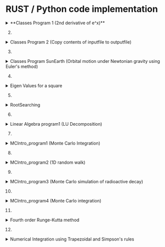# RUST / Python code implementation


<details>
<summary>**Classes Program 1 (2nd derivative of e^x)**</summary>


1. Input parameters : h(initial step size), x(point of eval), n (number of steps, halves of h)
2. 2 lists created : for step sizes and for corresponding values of second derivatives
3. For n iterations:
    - Compute derivative by cntral difference formula
    - Append  h and approximation to the corresponding lists
    - Half h for next iteration
4. Calculate error by computing true value and for each approximation compute relative error
5. Write step size and relative error to file

-   <details>
    <summary>RUST implementation</summary>
    <pre><code class="language-rust">
    use std::fs::File;
    use std::io::{self, Write, BufRead};
    use std::f64::consts::E;

    use std::f64;

    fn main() {
        let stdin = io::stdin();

        println!("Initial stepsize:");
        let initial_step = read_input(&stdin).trim().parse::<f64>().unwrap();

        println!("Evaluate at point x:");
        let x = read_input(&stdin).trim().parse::<f64>().unwrap();

        println!("Number of steps (stepsize will be halved each iteration):");
        let number_of_steps = read_input(&stdin).trim().parse::<usize>().unwrap();

        let (h_steps, computed_derivatives) = compute_second_derivative(number_of_steps, x, initial_step);

        write_output(&h_steps, &computed_derivatives, x).expect("Failed to write to file");
    }

    fn read_input(stdin: &io::Stdin) -> String {
        let mut line = String::new();
        stdin.lock().read_line(&mut line).unwrap();
        line
    }

    fn compute_second_derivative(n: usize, x: f64, mut h: f64) -> (Vec<f64>, Vec<f64>) {
        let mut h_steps = Vec::with_capacity(n);
        let mut computed = Vec::with_capacity(n);
        for _ in 0..n {
            h_steps.push(h);
            let deriv = (f64::exp(x + h) - 2.0 * f64::exp(x) + f64::exp(x - h)) / (h * h);
            computed.push(deriv);
            h /= 2.0;
        }
        (h_steps, computed)
    }

    fn write_output(h_steps: &Vec<f64>, computed: &Vec<f64>, x: f64) -> io::Result<()> {
        let mut file = File::create("out.dat")?;
        for (h, approx) in h_steps.iter().zip(computed.iter()) {
            let rel_error = (approx - f64::exp(x)).abs() / f64::exp(x);
            writeln!(file, "{:.6} {:12.5e}", h.log10(), rel_error.log10())?;
        }
        Ok(())
    }
    </code></pre>

    ### Output

    ![Code run](outputs/rust/classes_program1_1.png)
    ![Output file](outputs/rust/classes_program1_2.png)

    </details>

-   <details>
    <summary>Python implementation</summary>
    <pre><code class="language-python">
    def factorial(n):
        result = 1
        for i in range(2, n + 1):
            result *= i
        return result

    def exp_approx(x, terms=20):
        total = 0.0
        for k in range(terms):
            total += (x ** k) / factorial(k)
        return total

    def compute_second_derivative(n, x, h):
        h_steps = []
        computed = []
        for _ in range(n):
            h_steps.append(h)
            approx = (exp_approx(x + h) - 2 * exp_approx(x) + exp_approx(x - h)) / (h * h)
            computed.append(approx)
            h /= 2
        return h_steps, computed

    def write_output(h_steps, computed, x):
        with open("out.dat", "w") as f:
            true_val = exp_approx(x)
            for h, approx in zip(h_steps, computed):
                rel_error = abs(approx - true_val) / true_val
                f.write(f"{h:.6e} {rel_error:.5e}\n")

    initial_step = float(input("Initial stepsize: "))
    x = float(input("Evaluate at point x: "))
    number_of_steps = int(input("Number of steps: "))

    h_steps, computed = compute_second_derivative(number_of_steps, x, initial_step)
    write_output(h_steps, computed, x)
    print("Results written to out.dat")
    </code></pre>

    ### Output

    ![Code run](outputs/python/classes_program1_1.png)
    ![Output file](outputs/python/classes_program1_2.png)
    
    </details>


</details>


2. 
<details>
<summary>Classes Program 2 (Copy contents of inputfile to outputfile)</summary>


1. Take in arguments from command line : input file and output file.
2. Attempt to open the input file for reading and exit if it fails
3. Create or open the output file for writing
4. Read the input file line-by-line and write each line to the output file

-   <details>
    <summary>RUST implementation</summary>
    <pre><code class="language-rust">
    use std::env;
    use std::fs::File;
    use std::io::{self, BufRead, BufReader, Write};

    fn main() {
        let args: Vec<String> = env::args().collect();
        if args.len() != 3 {
            eprintln!("Usage: {} <infile> <outfile>", args[0]);
            std::process::exit(1);
        }
        let infile_name = &args[1];
        let outfile_name = &args[2];
        let infile = File::open(infile_name).unwrap_or_else(|_| {
            eprintln!("Oops! Could not read {}", infile_name);
            std::process::exit(1);
        });
        let reader = BufReader::new(infile);
        let mut outfile = File::create(outfile_name).unwrap_or_else(|_| {
            eprintln!("Oops! Could not open {} for writing", outfile_name);
            std::process::exit(1);
        });
        for line in reader.lines() {
            match line {
                Ok(content) => {
                    writeln!(outfile, "{}", content).unwrap();
                }
                Err(e) => {
                    eprintln!("Error reading line: {}", e);
                }
            }
        }
        println!("Copied contents from {} to {}", infile_name, outfile_name);
    }
    </code></pre>

    ### Output

    ![Code run](outputs/rust/classes_program2_1.png)
    ![Output file](outputs/rust/classes_program2_2.png)

    </details>

-   <details>
    <summary>Python implementation</summary>
    <pre><code class="language-python">
    import sys

    if len(sys.argv) != 3:
        print(f"Usage: {sys.argv[0]} <infile> <outfile>")
        sys.exit(1)

    infile_name = sys.argv[1]
    outfile_name = sys.argv[2]

    try:
        with open(infile_name, 'r') as infile:
            try:
                with open(outfile_name, 'w') as outfile:
                    for line in infile:
                        outfile.write(line)
            except IOError:
                print(f"Oops! Could not open {outfile_name} for writing")
                sys.exit(1)
    except IOError:
        print(f"Oops! Could not read {infile_name}")
        sys.exit(1)

    print(f"Copied contents from {infile_name} to {outfile_name}")
    </code></pre>

    ### Output

    ![Code run](outputs/python/classes_program2_1.png)
    ![Output file](outputs/python/classes_program2_2.png)
    
    </details>


</details>


3. 
<details>
<summary>Classes Program SunEarth (Orbital motion under Newtonian gravity using Euler's method)</summary>


1. Initialize the parameters
    - m: total simulation time
    - dt: time step
    - t0: initial tile
    - (x,y): (1.0,0.0)
    - velocity (vx, vy): (2*pi , 0)
2. Iterate over time
    - For each time step, compute new position based on current velocity
    - Update the velocity based on gravitational accelaration
3. Calculate derived values i.e. radius and speed
4. Store values at each time step: t, r, v and write them in a file

-   <details>
    <summary>RUST implementation</summary>
    <pre><code class="language-rust">
    use std::fs::File;
    use std::io::{self, Write};
    use std::f64::consts::PI;

    fn solver(m: f64, dt: f64, t0: f64) -> (Vec<f64>, Vec<f64>, Vec<f64>) {
        let num_intervals = (m / dt).round() as usize;
        println!("Time steps: {}", num_intervals);

        let mut t: Vec<f64> = Vec::with_capacity(num_intervals + 1);
        let mut x: Vec<f64> = Vec::with_capacity(num_intervals + 1);
        let mut y: Vec<f64> = Vec::with_capacity(num_intervals + 1);
        let mut vx: Vec<f64> = Vec::with_capacity(num_intervals + 1);
        let mut vy: Vec<f64> = Vec::with_capacity(num_intervals + 1);
        let mut r: Vec<f64> = Vec::with_capacity(num_intervals + 1);
        let mut v: Vec<f64> = Vec::with_capacity(num_intervals + 1);

        let pi4 = 4.0 * PI * PI;

        t.push(t0);
        x.push(1.0);
        y.push(0.0);
        vx.push(2.0 * PI);
        vy.push(0.0);
        r.push((x[0] * x[0] + y[0] * y[0]).sqrt());
        v.push((vx[0] * vx[0] + vy[0] * vy[0]).sqrt());

        for n in 0..num_intervals {
            let tn = t0 + (n as f64 + 1.0) * dt;
            t.push(tn);

            let xn = x[n] + dt * vx[n];
            let yn = y[n] + dt * vy[n];
            x.push(xn);
            y.push(yn);

            let r3 = (xn * xn + yn * yn).powf(1.5);
            let vxn = vx[n] - dt * pi4 * xn / r3;
            let vyn = vy[n] - dt * pi4 * yn / r3;
            vx.push(vxn);
            vy.push(vyn);

            v.push((vxn * vxn + vyn * vyn).sqrt());
            r.push((xn * xn + yn * yn).sqrt());
        }

        (r, v, t)
    }

    fn save_to_csv(filename: &str, t: &[f64], r: &[f64], v: &[f64]) -> io::Result<()> {
        let mut file = File::create(filename)?;
        writeln!(file, "time,radius,speed")?;
        for i in 0..t.len() {
            writeln!(file, "{:.5},{:.5},{:.5}", t[i], r[i], v[i])?;
        }
        Ok(())
    }

    fn main() {
        let m = 20.0;
        let dt = 0.01;
        let t0 = 0.0;

        let (r, v, t) = solver(m, dt, t0);

        if let Err(e) = save_to_csv("orbit.csv", &t, &r, &v) {
            eprintln!("Failed to save data: {}", e);
        } else {
            println!("Simulation complete. Output written to orbit.csv");
        }
    }
    </code></pre>

    ### Output

    ![Code run](outputs/rust/classes_sunearth_1.png)
    ![Output file](outputs/rust/classes_sunearth_2.png)

    </details>

-   <details>
    <summary>Python implementation</summary>
    <pre><code class="language-python">
    import csv

    PI = 3.141592653589793
    PI4 = 4 * PI * PI

    def solver(m, dt, t0):
        num_intervals = round(m / dt)
        print(f"Time steps: {num_intervals}")

        t = [t0]
        x = [1.0]
        y = [0.0]
        vx = [2.0 * PI]
        vy = [0.0]
        r = [(x[0]**2 + y[0]**2)**0.5]
        v = [(vx[0]**2 + vy[0]**2)**0.5]

        for n in range(num_intervals):
            tn = t0 + (n + 1) * dt
            t.append(tn)

            xn = x[n] + dt * vx[n]
            yn = y[n] + dt * vy[n]
            x.append(xn)
            y.append(yn)

            r3 = (xn**2 + yn**2)**1.5
            vxn = vx[n] - dt * PI4 * xn / r3
            vyn = vy[n] - dt * PI4 * yn / r3
            vx.append(vxn)
            vy.append(vyn)

            v.append((vxn**2 + vyn**2)**0.5)
            r.append((xn**2 + yn**2)**0.5)

        return r, v, t

    def save_to_csv(filename, t, r, v):
        with open(filename, 'w', newline='') as file:
            writer = csv.writer(file)
            writer.writerow(['time', 'radius', 'speed'])
            for i in range(len(t)):
                writer.writerow([f"{t[i]:.5f}", f"{r[i]:.5f}", f"{v[i]:.5f}"])

    m = 20.0
    dt = 0.01
    t0 = 0.0

    r, v, t = solver(m, dt, t0)

    try:
        save_to_csv("orbit.csv", t, r, v)
        print("Simulation complete. Output written to orbit.csv")
    except IOError as e:
        print(f"Failed to save data: {e}")
    </code></pre>

    ### Output

    ![Code run](outputs/python/classes_sunearth_1.png)
    ![Output file](outputs/python/classessunearth_2.png)
    
    </details>


</details>


4. 
<details>
<summary>Eigen Values for a square</summary>


1. Read input matrix of size n from user ( A matrix )
2. Decompose A matrix into an orthogonal matrix Q and upper triangular matrix R.
3. Set A  = R x Q
4. Repeat the steps 2 and 3 for a set number of times
5. Diagonal elements of A represent approximate eigenvalues

-   <details>
    <summary>RUST implementation</summary>
    <pre><code class="language-rust">
    use std::io;

    fn main() {
        println!("Enter matrix size n:");

        let mut input = String::new();
        io::stdin().read_line(&mut input).unwrap();
        let n: usize = input.trim().parse().unwrap();

        let mut matrix = vec![vec![0.0; n]; n];
        println!("Enter the matrix elements row by row:");

        for i in 0..n {
            input.clear();
            println!("Row {}:", i + 1);
            io::stdin().read_line(&mut input).unwrap();
            let row: Vec<f64> = input
                .trim()
                .split_whitespace()
                .map(|x| x.parse().unwrap())
                .collect();
            matrix[i] = row;
        }

        println!("\nMatrix:");
        for row in &matrix {
            println!("{:?}", row);
        }

        let eigenvalues = qr_algorithm(matrix, 100);
        println!("\nApproximated Eigenvalues:");
        for (i, lambda) in eigenvalues.iter().enumerate() {
            println!("lambda{} ≈ {:.6}", i + 1, lambda);
        }
    }

    fn transpose(a: &Vec<Vec<f64>>) -> Vec<Vec<f64>> {
        let n = a.len();
        let mut result = vec![vec![0.0; n]; n];
        for i in 0..n {
            for j in 0..n {
                result[j][i] = a[i][j];
            }
        }
        result
    }

    fn mat_mul(a: &Vec<Vec<f64>>, b: &Vec<Vec<f64>>) -> Vec<Vec<f64>> {
        let n = a.len();
        let mut result = vec![vec![0.0; n]; n];
        for i in 0..n {
            for j in 0..n {
                for k in 0..n {
                    result[i][j] += a[i][k] * b[k][j];
                }
            }
        }
        result
    }

    fn qr_decomposition(a: Vec<Vec<f64>>) -> (Vec<Vec<f64>>, Vec<Vec<f64>>) {
        let n = a.len();
        let mut q = vec![vec![0.0; n]; n];
        let mut r = vec![vec![0.0; n]; n];
        let mut a_t = transpose(&a);

        for i in 0..n {
            let mut v = a_t[i].clone();

            for j in 0..i {
                let dot = dot_product(&a_t[i], &q[j]);
                r[j][i] = dot;
                for k in 0..n {
                    v[k] -= dot * q[j][k];
                }
            }

            let norm = (v.iter().map(|x| x * x).sum::<f64>()).sqrt();
            for k in 0..n {
                q[i][k] = v[k] / norm;
            }
            r[i][i] = norm;
        }

        (transpose(&q), r)
    }

    fn dot_product(a: &Vec<f64>, b: &Vec<f64>) -> f64 {
        a.iter().zip(b).map(|(x, y)| x * y).sum()
    }

    fn qr_algorithm(mut a: Vec<Vec<f64>>, iterations: usize) -> Vec<f64> {
        for _ in 0..iterations {
            let (q, r) = qr_decomposition(a.clone());
            a = mat_mul(&r, &q);
        }
        (0..a.len()).map(|i| a[i][i]).collect()
    }
    </code></pre>

    ### Output

    ![Code run](outputs/rust/eigenvalues.png)

    </details>

-   <details>
    <summary>Python implementation</summary>
    <pre><code class="language-python">
    def transpose(matrix):
        return [list(row) for row in zip(*matrix)]

    def dot_product(a, b):
        return sum(x * y for x, y in zip(a, b))

    def mat_mul(a, b):
        n = len(a)
        result = [[0.0] * n for _ in range(n)]
        for i in range(n):
            for j in range(n):
                for k in range(n):
                    result[i][j] += a[i][k] * b[k][j]
        return result

    def qr_decomposition(a):
        n = len(a)
        q = [[0.0] * n for _ in range(n)]
        r = [[0.0] * n for _ in range(n)]
        a_t = transpose(a)

        for i in range(n):
            v = a_t[i][:]
            for j in range(i):
                dot = dot_product(a_t[i], q[j])
                r[j][i] = dot
                for k in range(n):
                    v[k] -= dot * q[j][k]
            norm = sum(x**2 for x in v)**0.5
            for k in range(n):
                q[i][k] = v[k] / norm
            r[i][i] = norm

        return transpose(q), r

    def qr_algorithm(a, iterations):
        for _ in range(iterations):
            q, r = qr_decomposition(a)
            a = mat_mul(r, q)
        return [a[i][i] for i in range(len(a))]

    n = int(input("Enter matrix size n: "))
    matrix = []
    print("Enter the matrix elements row by row:")
    for i in range(n):
        row = list(map(float, input(f"Row {i+1}: ").strip().split()))
        matrix.append(row)

    print("\nMatrix:")
    for row in matrix:
        print(row)

    eigenvalues = qr_algorithm(matrix, 100)

    print("\nApproximated Eigenvalues:")
    for i, lam in enumerate(eigenvalues):
        print(f"lambda{i+1} ≈ {lam:.6f}")
    </code></pre>

    ### Output

    ![Code run](outputs/python/eigenvalues.png)
    
    </details>


</details>


5. 
<details>
<summary>RootSearching</summary>

Methods:
    - Bisection Method
        1. Choose interval [a,b] such as f(a) . f(b) < 0
        2. Compute the middle point c = (a+b)/2
        3. If f(c) is close enough to 0, return c
        4. Replace either a or b dpending on sign if f(c)
        5. Repeat until tolerance or max iterations reached
    
    - Secant Method
        1. Start with 2 initial guesses x0 and x1
        2. Compute next point x2
        3. If |x2 - x1| < tolerence, return x2
        4. Set x0 = x1 and x1 = x2
        5. Repeact until convergence
    
    - Newton-Raphson Method
        1. Start with initial guess x0
        2. Compute x1
        3. If |x1 - x0| < tolerence, return x1
        4. Set x0 = x1
        5. Repeat until convergence or derivative too small

-   <details>
    <summary>RUST implementation</summary>
    <pre><code class="language-rust">
    fn func(x: f64) -> f64 {
        x.powi(3) - x - 2.0
    }

    fn func_derivative(x: f64) -> f64 {
        3.0 * x.powi(2) - 1.0
    }

    fn bisection(f: fn(f64) -> f64, mut a: f64, mut b: f64, tol: f64, nmax: usize) -> Option<f64> {
        for n in 1..=nmax {
            let c = (a + b) / 2.0;
            println!("n={}\ta={:.6}\tb={:.6}\tc={:.6}\tf(c)={:.6}", n, a, b, c, f(c));
            if f(c).abs() < tol || (b - a).abs() / 2.0 < tol {
                return Some(c);
            }

            if f(c) * f(a) > 0.0 {
                a = c;
            } else {
                b = c;
            }
        }
        None
    }

    fn secant(f: fn(f64) -> f64, mut x0: f64, mut x1: f64, tol: f64, nmax: usize) -> Option<f64> {
        for n in 1..=nmax {
            let f_x0 = f(x0);
            let f_x1 = f(x1);
            if (f_x1 - f_x0).abs() < tol {
                return None;
            }

            let x2 = x1 - f_x1 * (x1 - x0) / (f_x1 - f_x0);
            println!("n={}\tx0={:.6}\tx1={:.6}\tx2={:.6}\tf(x2)={:.6}", n, x0, x1, x2, f(x2));

            if (x2 - x1).abs() < tol {
                return Some(x2);
            }

            x0 = x1;
            x1 = x2;
        }
        None
    }

    fn newton_raphson(f: fn(f64) -> f64, f_prime: fn(f64) -> f64, mut x0: f64, tol: f64, nmax: usize) -> Option<f64> {
        for n in 1..=nmax {
            let fx = f(x0);
            let fpx = f_prime(x0);

            if fpx.abs() < tol {
                return None;
            }

            let x1 = x0 - fx / fpx;
            println!("n={}\tx0={:.6}\tx1={:.6}\tf(x1)={:.6}", n, x0, x1, f(x1));

            if (x1 - x0).abs() < tol {
                return Some(x1);
            }

            x0 = x1;
        }
        None
    }

    fn main() {
        let tol = 0.001;
        let nmax = 100;

        println!("Bisection Method");
        if let Some(root) = bisection(func, 1.0, 2.0, tol, nmax) {
            println!("Root found by Bisection: {:.6}", root);
        } else {
            println!("Bisection failed to converge");
        }

        println!("Secant Method");
        if let Some(root) = secant(func, 1.0, 2.0, tol, nmax) {
            println!("Root found by Secant: {:.6}", root);
        } else {
            println!("Secant failed to converge");
        }

        println!("Newton-Raphson Method");
        if let Some(root) = newton_raphson(func, func_derivative, 1.0, tol, nmax) {
            println!("Root found by Newton-Raphson: {:.6}", root);
        } else {
            println!("Newton-Raphson failed to converge");
        }
    }
    </code></pre>

    ### Output

    ![Code run](outputs/rust/introprogramming_RootSearching.png)

    </details>

-   <details>
    <summary>Python implementation</summary>
    <pre><code class="language-python">
    def func(x):
        return x**3 - x - 2

    def func_derivative(x):
        return 3 * x**2 - 1

    def bisection(f, a, b, tol, nmax):
        for n in range(1, nmax + 1):
            c = (a + b) / 2.0
            print(f"n={n}\ta={a:.6f}\tb={b:.6f}\tc={c:.6f}\tf(c)={f(c):.6f}")
            if abs(f(c)) < tol or abs(b - a) / 2.0 < tol:
                return c
            if f(c) * f(a) > 0:
                a = c
            else:
                b = c
        return None

    def secant(f, x0, x1, tol, nmax):
        for n in range(1, nmax + 1):
            f_x0 = f(x0)
            f_x1 = f(x1)
            if abs(f_x1 - f_x0) < tol:
                return None
            x2 = x1 - f_x1 * (x1 - x0) / (f_x1 - f_x0)
            print(f"n={n}\tx0={x0:.6f}\tx1={x1:.6f}\tx2={x2:.6f}\tf(x2)={f(x2):.6f}")
            if abs(x2 - x1) < tol:
                return x2
            x0 = x1
            x1 = x2
        return None

    def newton_raphson(f, f_prime, x0, tol, nmax):
        for n in range(1, nmax + 1):
            fx = f(x0)
            fpx = f_prime(x0)
            if abs(fpx) < tol:
                return None
            x1 = x0 - fx / fpx
            print(f"n={n}\tx0={x0:.6f}\tx1={x1:.6f}\tf(x1)={f(x1):.6f}")
            if abs(x1 - x0) < tol:
                return x1
            x0 = x1
        return None

    tol = 0.001
    nmax = 100

    print("Bisection Method")
    root_bis = bisection(func, 1.0, 2.0, tol, nmax)
    if root_bis is not None:
        print(f"Root found by Bisection: {root_bis:.6f}")
    else:
        print("Bisection failed to converge")

    print("\nSecant Method")
    root_sec = secant(func, 1.0, 2.0, tol, nmax)
    if root_sec is not None:
        print(f"Root found by Secant: {root_sec:.6f}")
    else:
        print("Secant failed to converge")

    print("\nNewton-Raphson Method")
    root_newton = newton_raphson(func, func_derivative, 1.0, tol, nmax)
    if root_newton is not None:
        print(f"Root found by Newton-Raphson: {root_newton:.6f}")
    else:
        print("Newton-Raphson failed to converge")
    </code></pre>

    ### Output

    ![Code run](outputs/python/introprogramming_RootSearching.png)
    
    </details>


</details>


6. 
<details>
<summary>Linear Algebra program1 (LU Decomposition)</summary>


1. Decompose matrix A into lower triangular matrix L and Upper triangular matrix U using Doolittle's Method (A = L.U)
2. For each column of Identity matrix I, solve L.y = b
3. Solbve U.x = y
4. Do this for all columns of I and get A^ -1
5. Multiply A and A ^ -1 to verify if you get an identity matrix

-   <details>
    <summary>RUST implementation</summary>
    <pre><code class="language-rust">
    use std::io;

    fn lu_decompose(a: &mut Vec<Vec<f64>>) -> (Vec<Vec<f64>>, Vec<Vec<f64>>) {
        let n = a.len();
        let mut l = vec![vec![0.0; n]; n];
        let mut u = a.clone();

        for i in 0..n {
            l[i][i] = 1.0;
        }

        for i in 0..n {
            for j in i..n {
                let mut sum = 0.0;
                for k in 0..i {
                    sum += l[i][k] * u[k][j];
                }
                u[i][j] -= sum;
            }

            for j in i + 1..n {
                let mut sum = 0.0;
                for k in 0..i {
                    sum += l[j][k] * u[k][i];
                }
                l[j][i] = (u[j][i] - sum) / u[i][i];
            }
        }
        (l, u)
    }

    fn lu_back_substitution(l: &Vec<Vec<f64>>, u: &Vec<Vec<f64>>, b: &Vec<f64>) -> Vec<f64> {
        let n = b.len();
        let mut y = vec![0.0; n];
        let mut x = vec![0.0; n];
        for i in 0..n {
            y[i] = b[i];
            for j in 0..i {
                y[i] -= l[i][j] * y[j];
            }
        }

        for i in (0..n).rev() {
            x[i] = y[i];
            for j in i + 1..n {
                x[i] -= u[i][j] * x[j];
            }
            x[i] /= u[i][i];
        }

        x
    }

    fn round_small_values(matrix: &mut Vec<Vec<f64>>, tolerance: f64) {
        for row in matrix.iter_mut() {
            for value in row.iter_mut() {
                if value.abs() < tolerance {
                    *value = 0.0;
                }
            }
        }
    }

    fn main() {
        let mut input = String::new();
        println!("Enter the size of the matrix (n x n):");
        io::stdin().read_line(&mut input).unwrap();
        let size: usize = input.trim().parse().unwrap();

        let mut matrix: Vec<Vec<f64>> = Vec::new();
        println!("Enter the elements of the matrix (row by row):");

        for _ in 0..size {
            input.clear();
            io::stdin().read_line(&mut input).unwrap();
            let row: Vec<f64> = input
                .trim()
                .split_whitespace()
                .map(|s| s.parse().unwrap())
                .collect();
            matrix.push(row);
        }

        let mut matrix_copy = matrix.clone();

        let (l, u) = lu_decompose(&mut matrix_copy);

        println!("LU Decomposed Matrix:");
        println!("L: {:?}", l);
        println!("U: {:?}", u);

        let mut inverse = vec![vec![0.0; size]; size];
        for i in 0..size {
            let mut b = vec![0.0; size];
            b[i] = 1.0;
            let column = lu_back_substitution(&l, &u, &b);
            for j in 0..size {
                inverse[j][i] = column[j];
            }
        }

        round_small_values(&mut inverse, 1e-6);

        println!("Inverse Matrix:");
        for row in &inverse {
            println!("{:?}", row);
        }

        let mut result = vec![vec![0.0; size]; size];
        for i in 0..size {
            for j in 0..size {
                for k in 0..size {
                    result[i][j] += matrix[i][k] * inverse[k][j];
                }
            }
        }

        round_small_values(&mut result, 1e-6);

        println!("Matrix * Inverse = Identity Matrix:");
        for row in &result {
            println!("{:?}", row);
        }
    }
    </code></pre>

    ### Output

    ![Code run](outputs/rust/linalgebra_program1.png)

    </details>

-   <details>
    <summary>Python implementation</summary>
    <pre><code class="language-python">
    def lu_decompose(a):
        n = len(a)
        l = [[0.0] * n for _ in range(n)]
        u = [row[:] for row in a]

        for i in range(n):
            l[i][i] = 1.0

        for i in range(n):
            for j in range(i, n):
                sum_ = sum(l[i][k] * u[k][j] for k in range(i))
                u[i][j] -= sum_

            for j in range(i + 1, n):
                sum_ = sum(l[j][k] * u[k][i] for k in range(i))
                l[j][i] = (u[j][i] - sum_) / u[i][i]
        
        return l, u

    def lu_back_substitution(l, u, b):
        n = len(b)
        y = [0.0] * n
        x = [0.0] * n

        for i in range(n):
            y[i] = b[i] - sum(l[i][j] * y[j] for j in range(i))

        for i in range(n - 1, -1, -1):
            x[i] = (y[i] - sum(u[i][j] * x[j] for j in range(i + 1, n))) / u[i][i]

        return x

    def round_small_values(matrix, tolerance=1e-6):
        for i in range(len(matrix)):
            for j in range(len(matrix[0])):
                if abs(matrix[i][j]) < tolerance:
                    matrix[i][j] = 0.0

    def matrix_multiply(a, b):
        n = len(a)
        result = [[0.0 for _ in range(n)] for _ in range(n)]
        for i in range(n):
            for j in range(n):
                for k in range(n):
                    result[i][j] += a[i][k] * b[k][j]
        return result

    def print_matrix(label, matrix):
        print(label)
        for row in matrix:
            print(['{:.6f}'.format(x) for x in row])
        print()

    size = int(input("Enter the size of the matrix (n x n): "))
    print("Enter the elements of the matrix row by row (space-separated):")
    matrix = []
    for _ in range(size):
        row = list(map(float, input().strip().split()))
        matrix.append(row)

    l, u = lu_decompose(matrix)
    print_matrix("L matrix:", l)
    print_matrix("U matrix:", u)

    inverse = [[0.0 for _ in range(size)] for _ in range(size)]
    for i in range(size):
        b = [0.0 for _ in range(size)]
        b[i] = 1.0
        col = lu_back_substitution(l, u, b)
        for j in range(size):
            inverse[j][i] = col[j]

    round_small_values(inverse)
    print_matrix("Inverse matrix:", inverse)

    identity = matrix_multiply(matrix, inverse)
    round_small_values(identity)
    print_matrix("Matrix * Inverse ≈ Identity:", identity)
    </code></pre>

    ### Output

    ![Code run](outputs/python/linalgebra_program1.png)
    
    </details>


</details>


7. 
<details>
<summary>MCIntro_program1 (Monte Carlo Integration)</summary>


1. Initialize a seed with current timestamp
2. Generate N random numbers in range [0,1] using Linear Congruential Generator
3. Evaluate f(x) at each random x
4. Compute the mean and variance of all function values
5. Output the estimaed integral and its vairance

-   <details>
    <summary>RUST implementation</summary>
    <pre><code class="language-rust">
    use std::env;
    use std::process;
    use std::time::{SystemTime, UNIX_EPOCH};

    fn simple_rand(seed: &mut u64) -> f64 {
        *seed = seed.wrapping_mul(1664525).wrapping_add(1013904223);
        ((*seed >> 16) & 0x7FFF) as f64 / 32768.0
    }

    fn func(x: f64) -> f64 {
        4.0 / (1.0 + x * x)
    }

    fn main() {
        let args: Vec<String> = env::args().collect();
        if args.len() != 2 {
            eprintln!("Usage: {} N", args[0]);
            process::exit(1);
        }
        let n: u64 = args[1].parse().expect("Invalid number");
        let mut sum = 0.0;
        let mut sum2 = 0.0;
        let start = SystemTime::now();
        let mut seed = start.duration_since(UNIX_EPOCH).unwrap().as_secs();
        for _ in 0..n {
            let x = simple_rand(&mut seed);
            let fx = func(x);
            sum += fx;
            sum2 += fx * fx;
        }
        let mean = sum / n as f64;
        let mean2 = sum2 / n as f64;
        let variance = mean2 - mean * mean;
        println!("Integral = {}, variance = {}", mean, variance);
    }
    </code></pre>

    ### Output

    ![Code run](outputs/rust/MCIntro_program1.png)

    </details>

-   <details>
    <summary>Python implementation</summary>
    <pre><code class="language-python">
    import sys
    import time

    def simple_rand(seed):
        seed = (seed * 1664525 + 1013904223) & 0xFFFFFFFFFFFFFFFF
        rand_val = ((seed >> 16) & 0x7FFF) / 32768.0
        return rand_val, seed

    def func(x):
        return 4.0 / (1.0 + x * x)

    if len(sys.argv) != 2:
        print(f"Usage: {sys.argv[0]} N")
        sys.exit(1)

    try:
        n = int(sys.argv[1])
    except ValueError:
        print("Invalid number")
        sys.exit(1)

    seed = int(time.time())
    sum_fx = 0.0
    sum_fx2 = 0.0

    for _ in range(n):
        x, seed = simple_rand(seed)
        fx = func(x)
        sum_fx += fx
        sum_fx2 += fx * fx

    mean = sum_fx / n
    mean2 = sum_fx2 / n
    variance = mean2 - mean * mean

    print(f"Integral = {mean}, variance = {variance}")
    </code></pre>

    ### Output

    ![Code run](outputs/python/MCIntro_program1.png)
    
    </details>


</details>


8. 
<details>
<summary>MCIntro_program2 (1D random walk)</summary>


1. Read arguments from command line for filename and nl = n(starting level)
2. Use the current time as the seed for pseudo-random generatio
3. Loop for 10 * n steps
    - Generate a random number r in range [0,n)
    - if r < nl, decrement nl, else incement nl
4. At each step t, write t, nl in the file

-   <details>
    <summary>RUST implementation</summary>
    <pre><code class="language-rust">
    use std::env;
    use std::fs::File;
    use std::io::{BufWriter, Write};
    use std::process;
    use std::time::{SystemTime, UNIX_EPOCH};

    fn simple_rand(seed: &mut u64) -> f64 {
        *seed = seed.wrapping_mul(1664525).wrapping_add(1013904223);
        ((*seed >> 16) & 0x7FFF) as f64 / 32768.0
    }

    fn main() {
        let args: Vec<String> = env::args().collect();
        if args.len() != 3 {
            eprintln!("Usage: {} filename N", args[0]);
            process::exit(1);
        }
        let filename = &args[1];
        let n: u64 = args[2].parse().expect("Invalid number");
        let file = File::create(filename).expect("Could not create file");
        let mut writer = BufWriter::new(file);
        let mut seed = SystemTime::now().duration_since(UNIX_EPOCH).unwrap().as_secs();
        let mut nl = n;
        for t in 0..10 * n {
            let r = (simple_rand(&mut seed) * n as f64).floor() as u64;
            if r < nl {
                nl -= 1;
            } else {
                nl += 1;
            }
            writeln!(writer, "{} {}", t, nl).expect("Write failed");
        }
        println!("Simulation complete. Data written to {}", filename);
    }
    </code></pre>

    ### Output

    ![Code run](outputs/rust/MCIntro_program2_1.png)
    ![Output file](outputs/rust/MCIntro_program2_2.png)

    </details>

-   <details>
    <summary>Python implementation</summary>
    <pre><code class="language-python">
    import sys
    import time

    def simple_rand(seed):
        seed = (seed * 1664525 + 1013904223) & 0xFFFFFFFFFFFFFFFF
        rand_val = ((seed >> 16) & 0x7FFF) / 32768.0
        return rand_val, seed

    def func(x):
        return 4.0 / (1.0 + x * x)

    if len(sys.argv) != 2:
        print(f"Usage: {sys.argv[0]} N")
        sys.exit(1)

    try:
        n = int(sys.argv[1])
    except ValueError:
        print("Invalid number")
        sys.exit(1)

    seed = int(time.time())
    sum_fx = 0.0
    sum_fx2 = 0.0

    for _ in range(n):
        x, seed = simple_rand(seed)
        fx = func(x)
        sum_fx += fx
        sum_fx2 += fx * fx

    mean = sum_fx / n
    mean2 = sum_fx2 / n
    variance = mean2 - mean * mean

    print(f"Integral = {mean}, variance = {variance}")
    </code></pre>

    ### Output

    ![Code run](outputs/python/MCIntro_program2_1.png)
    ![Output file](outputs/python/MCIntro_program2_2.png)
    
    
    </details>


</details>


9. 
<details>
<summary>MCIntro_program3 (Monte Carlo simulation of radioactive decay)</summary>


1. Initialize simulation parameters
    - num_particles: Total number o particles 
    - max_time: Time duration to simulate
    - num_cycles: Number of simulation runs
    - decay_prob: Probability of decay per time step
2. Run simulation of num_cycles
    - Use different seed per cycle
    - Track how many particles remain at each time step
3. In each simulation:
    - Start with num_particles
    - At each time step:
        - For each remaining particle, generate a random number
        - If it is less than or equal to decay_prob, consider it decayed
        - Update the count of remaining particles
4. Accumulate the remaining particles at each time step across all cycles
5. Average the results across cycles and write the average number of remaining particles at each time step to a file

-   <details>
    <summary>RUST implementation</summary>
    <pre><code class="language-rust">
    use std::env;
    use std::fs::File;
    use std::io::{BufWriter, Write};
    use std::process;
    use std::time::{SystemTime, UNIX_EPOCH};

    fn simple_rand(seed: &mut u64) -> f64 {
        *seed = seed.wrapping_mul(1664525).wrapping_add(1013904223);
        ((*seed >> 16) & 0x7FFF) as f64 / 32768.0
    }

    fn montecarlo(num_particles: usize, max_time: usize, decay_prob: f64, seed: &mut u64) -> Vec<usize> {
        let mut result = vec![0; max_time + 1];
        let mut remaining = num_particles;
        result[0] = remaining;
        for t in 1..max_time {
            let mut decayed = 0;
            for _ in 0..remaining {
                if simple_rand(seed) <= decay_prob {
                    decayed += 1;
                }
            }
            remaining = remaining.saturating_sub(decayed);
            result[t] = remaining;
            if remaining == 0 {
                break;
            }
        }
        result
    }

    fn main() {
        let args: Vec<String> = env::args().collect();
        if args.len() != 6 {
            eprintln!(
                "Usage: {} outfilename num_particles_init max_time num_cycles decay_prob",
                args[0]
            );
            process::exit(1);
        }
        let filename = &args[1];
        let num_particles: usize = args[2].parse().expect("Invalid num_particles");
        let max_time: usize = args[3].parse().expect("Invalid max_time");
        let num_cycles: usize = args[4].parse().expect("Invalid num_cycles");
        let decay_prob: f64 = args[5].parse().expect("Invalid decay_prob");
        let file = File::create(filename).expect("Could not create file");
        let mut writer = BufWriter::new(file);
        let mut total = vec![0usize; max_time + 1];
        let base_seed = SystemTime::now().duration_since(UNIX_EPOCH).unwrap().as_secs();
        for cycle in 0..num_cycles {
            let mut seed = base_seed + cycle as u64;
            let result = montecarlo(num_particles, max_time, decay_prob, &mut seed);
            for (i, val) in result.iter().enumerate() {
                total[i] += val;
            }
        }
        for val in total {
            writeln!(writer, "{:E}", val as f64 / num_cycles as f64).unwrap();
        }
        println!("Simulation complete. Results written to {}", filename);
    }
    </code></pre>

    ### Output

    ![Code run](outputs/rust/MCIntro_program3_1.png)
    ![Output file](outputs/rust/MCIntro_program3_2.png)

    </details>

-   <details>
    <summary>Python implementation</summary>
    <pre><code class="language-python">
    import sys
    import time

    def simple_rand(seed):
        seed[0] = (seed[0] * 1664525 + 1013904223) & 0xFFFFFFFFFFFFFFFF
        return ((seed[0] >> 16) & 0x7FFF) / 32768.0

    def montecarlo(num_particles, max_time, decay_prob, seed):
        result = [0] * (max_time + 1)
        remaining = num_particles
        result[0] = remaining
        for t in range(1, max_time):
            decayed = 0
            for _ in range(remaining):
                if simple_rand(seed) <= decay_prob:
                    decayed += 1
            remaining = max(remaining - decayed, 0)
            result[t] = remaining
            if remaining == 0:
                break
        return result

    if len(sys.argv) != 6:
        print(f"Usage: {sys.argv[0]} outfilename num_particles_init max_time num_cycles decay_prob")
        sys.exit(1)

    filename = sys.argv[1]
    num_particles = int(sys.argv[2])
    max_time = int(sys.argv[3])
    num_cycles = int(sys.argv[4])
    decay_prob = float(sys.argv[5])

    total = [0] * (max_time + 1)
    base_seed = int(time.time())

    for cycle in range(num_cycles):
        seed = [base_seed + cycle]
        result = montecarlo(num_particles, max_time, decay_prob, seed)
        for i, val in enumerate(result):
            total[i] += val

    with open(filename, "w") as f:
        for val in total:
            avg = val / num_cycles
            f.write(f"{avg:.6e}\n")

    print(f"Simulation complete. Results written to {filename}")
    </code></pre>

    ### Output

    ![Code run](outputs/python/MCIntro_program3_1.png)
    ![Output file](outputs/python/MCIntro_program3_2.png)
    
    
    </details>


</details>


10. 
<details>
<summary>MCIntro_program4 (Monte Carlo integration)</summary>

-   <details>
    <summary>RUST implementation</summary>
    <pre><code class="language-rust">
    use std::env;

    fn integrand(x: &[f64; 6]) -> f64 {
        let a = 1.0;
        let b = 0.5;
        let x2 = x.iter().map(|&xi| xi * xi).sum::<f64>();
        let xy = (x[0] - x[3]).powi(2) + (x[1] - x[4]).powi(2) + (x[2] - x[5]).powi(2);
        (-a * x2 - b * xy).exp()
    }

    fn simple_rand(seed: &mut u64) -> f64 {
        *seed = seed.wrapping_mul(1664525).wrapping_add(1013904223);
        ((*seed >> 16) & 0x7FFF) as f64 / 32768.0
    }

    fn montecarlo_integration(samples: u64, l: f64, jacobi: f64) -> (f64, f64) {
        let mut sum = 0.0;
        let mut sum2 = 0.0;
        let mut seed = 12345;
        for _ in 0..samples {
            let x: [f64; 6] = [
                -l + 2.0 * l * simple_rand(&mut seed),
                -l + 2.0 * l * simple_rand(&mut seed),
                -l + 2.0 * l * simple_rand(&mut seed),
                -l + 2.0 * l * simple_rand(&mut seed),
                -l + 2.0 * l * simple_rand(&mut seed),
                -l + 2.0 * l * simple_rand(&mut seed),
            ];
            let fx = integrand(&x);
            sum += fx;
            sum2 += fx * fx;
        }
        sum /= samples as f64;
        sum2 /= samples as f64;
        let integral = jacobi * sum;
        let sigma = jacobi * ((sum2 - sum * sum) / samples as f64).sqrt();
        (integral, sigma)
    }

    fn main() -> std::io::Result<()> {
        let args: Vec<String> = env::args().collect();
        if args.len() != 2 {
            eprintln!("Usage: {} number_of_samples", args[0]);
            std::process::exit(1);
        }
        let n: u64 = args[1].parse().expect("Invalid number of samples");
        let l = 5.0;
        let jacobi = (2.0 * l as f64).powi(6);
        println!("Running with N = {}...", n);
        let (integral, sigma) = montecarlo_integration(n, l, jacobi);
        println!("Monte Carlo result = {:10.8E}", integral);
        println!("Sigma             = {:10.8E}", sigma);
        Ok(())
    }
    </code></pre>

    ### Output

    ![Code run](outputs/rust/MCIntro_program4.png)

    </details>

-   <details>
    <summary>Python implementation</summary>
    <pre><code class="language-python">
    import sys
    import math

    def simple_rand(seed):
        seed[0] = (seed[0] * 1664525 + 1013904223) & 0xFFFFFFFFFFFFFFFF
        return ((seed[0] >> 16) & 0x7FFF) / 32768.0

    def integrand(x):
        a = 1.0
        b = 0.5
        x2 = sum(xi * xi for xi in x)
        xy = (x[0] - x[3])**2 + (x[1] - x[4])**2 + (x[2] - x[5])**2
        return math.exp(-a * x2 - b * xy)

    def montecarlo_integration(samples, l, jacobi):
        sum_fx = 0.0
        sum_fx2 = 0.0
        seed = [12345]
        for _ in range(samples):
            x = [ -l + 2 * l * simple_rand(seed) for _ in range(6) ]
            fx = integrand(x)
            sum_fx += fx
            sum_fx2 += fx * fx
        mean = sum_fx / samples
        mean2 = sum_fx2 / samples
        integral = jacobi * mean
        sigma = jacobi * math.sqrt((mean2 - mean * mean) / samples)
        return integral, sigma

    if len(sys.argv) != 2:
        print(f"Usage: {sys.argv[0]} number_of_samples")
        sys.exit(1)
    n = int(sys.argv[1])
    l = 5.0
    jacobi = (2.0 * l)**6
    integral, sigma = montecarlo_integration(n, l, jacobi)
    print(f"Monte Carlo result = {integral:10.8E}")
    print(f"Sigma             = {sigma:10.8E}")
    </code></pre>

    ### Output

    ![Code run](outputs/python/MCIntro_program4.png)
    
    
    </details>


</details>


11. 
<details>
<summary>Fourth order Runge-Kutta method</summary>


1. Take user input for f(x,y), x0, y0, h
2. Compute intermediate slopes k1, k2, k3, k4
3. Combine the slopes to compute y1 (estimates ofr y0 + h)
4. Output the result

-   <details>
    <summary>RUST implementation</summary>
    <pre><code class="language-rust">
    use std::io;
    use meval::{Expr, Context};

    fn main() {
        println!("Enter the differential equation f(x, y):");
        let mut func_str = String::new();
        io::stdin().read_line(&mut func_str).unwrap();
        let func_str = func_str.trim();

        let expr: Expr = match func_str.parse() {
            Ok(e) => e,
            Err(_) => {
                println!("Invalid expression.");
                return;
            }
        };

        let f = |x: f64, y: f64| -> f64 {
            let mut ctx = Context::new();
            ctx.var("x", x);
            ctx.var("y", y);
            expr.eval_with_context(ctx).unwrap()
        };

        let x0 = read_f64("Enter initial x (x0): ");
        let y0 = read_f64("Enter initial y (y0): ");
        let h = read_f64("Enter step size (h): ");

        let y1 = rk4(f, x0, y0, h);
        
        println!("Estimated y1 = {}", y1);
    }

    fn rk4<F>(f: F, x0: f64, y0: f64, h: f64) -> f64
    where
        F: Fn(f64, f64) -> f64,
    {
        let k1 = h * f(x0, y0);
        let k2 = h * f(x0 + h / 2.0, y0 + k1 / 2.0);
        let k3 = h * f(x0 + h / 2.0, y0 + k2 / 2.0);
        let k4 = h * f(x0 + h, y0 + k3);

        println!("k1 = {}", k1);
        println!("k2 = {}", k2);
        println!("k3 = {}", k3);
        println!("k4 = {}", k4);

        y0 + (k1 + 2.0 * k2 + 2.0 * k3 + k4) / 6.0
    }

    fn read_f64(prompt: &str) -> f64 {
        println!("{}", prompt);
        let mut input = String::new();
        io::stdin().read_line(&mut input).unwrap();
        input.trim().parse().expect("Invalid float input")
    }
    </code></pre>

    ### Output

    ![Code run](outputs/rust/rk4.png)

    </details>

-   <details>
    <summary>Python implementation</summary>
    <pre><code class="language-python">
    def rk4(f, x0, y0, h):
        k1 = h * f(x0, y0)
        k2 = h * f(x0 + h / 2, y0 + k1 / 2)
        k3 = h * f(x0 + h / 2, y0 + k2 / 2)
        k4 = h * f(x0 + h, y0 + k3)

        print(f"k1 = {k1}")
        print(f"k2 = {k2}")
        print(f"k3 = {k3}")
        print(f"k4 = {k4}")

        return y0 + (k1 + 2*k2 + 2*k3 + k4) / 6

    func_str = input("Enter the differential equation f(x, y): ").strip()

    allowed_names = {
        "x": 0,
        "y": 0,
        "sin": __import__("math").sin,
        "cos": __import__("math").cos,
        "exp": __import__("math").exp,
        "log": __import__("math").log,
        "sqrt": __import__("math").sqrt,
        "pow": pow,
    }

    def f(x, y):
        local_dict = {"x": x, "y": y}
        return eval(func_str, {"__builtins__": None}, {**allowed_names, **local_dict})

    x0 = float(input("Enter initial x (x0): "))
    y0 = float(input("Enter initial y (y0): "))
    h = float(input("Enter step size (h): "))

    y1 = rk4(f, x0, y0, h)
    print(f"Estimated y1 = {y1}")
    </code></pre>

    ### Output

    ![Code run](outputs/python/rk4.png)
    
    
    </details>


</details>


12. 
<details>
<summary>Numerical Integration using Trapezoidal and Simpson's rules</summary>


-   <details>
    <summary>RUST implementation</summary>
    <pre><code class="language-rust">
    use std::io;
    use meval::{Expr, Context};

    type Function = Box<dyn Fn(f64) -> f64>;

    struct Integrator {
        a: f64,
        b: f64,
        n: usize,
        f: Function,
    }

    impl Integrator {
        fn trapezoidal(&self) -> f64 {
            let h = (self.b - self.a) / self.n as f64;
            let mut sum = (self.f)(self.a) + (self.f)(self.b);

            for i in 1..self.n {
                let x = self.a + i as f64 * h;
                sum += 2.0 * (self.f)(x);
            }

            (h / 2.0) * sum
        }
        fn simpson(&self) -> Option<f64> {
            if self.n % 2 != 0 {
                return None;
            }

            let h = (self.b - self.a) / self.n as f64;
            let mut sum = (self.f)(self.a) + (self.f)(self.b);

            for i in 1..self.n {
                let x = self.a + i as f64 * h;
                sum += if i % 2 == 0 {
                    2.0 * (self.f)(x)
                } else {
                    4.0 * (self.f)(x)
                };
            }

            Some((h / 3.0) * sum)
        }
    }

    fn main() {
        println!("Enter the function f(x): ");
        let mut func_str = String::new();
        io::stdin().read_line(&mut func_str).unwrap();
        let func_str = func_str.trim();=

        let expr: Expr = match func_str.parse() {
            Ok(e) => e,
            Err(_) => {
                println!("Invalid expression.");
                return;
            }
        };

        let f: Function = Box::new(move |x: f64| {
            let mut ctx = Context::new();
            ctx.var("x", x);
            expr.eval_with_context(ctx.clone()).unwrap()
        });

        let a = read_f64("Enter lower limit a:");
        let b = read_f64("Enter upper limit b:");
        let n = read_usize("Enter number of intervals n:");

        let integrator = Integrator { a, b, n, f };

        println!("\nResult using Trapezoidal Rule: {}", integrator.trapezoidal());

        match integrator.simpson() {
            Some(simpson_result) => {
                println!("Result using Simpson's Rule: {}", simpson_result);
            }
            None => {
                println!("Simpson's Rule requires even n. Skipping Simpson’s Rule.");
            }
        }
    }


    fn read_f64(prompt: &str) -> f64 {
        println!("{}", prompt);
        let mut input = String::new();
        io::stdin().read_line(&mut input).unwrap();
        input.trim().parse().expect("Invalid number")
    }

    fn read_usize(prompt: &str) -> usize {
        println!("{}", prompt);
        let mut input = String::new();
        io::stdin().read_line(&mut input).unwrap();
        input.trim().parse().expect("Invalid number")
    }
    </code></pre>

    ### Output

    ![Code run](outputs/rust/trapezoidal_simpson.png)

    </details>

-   <details>
    <summary>Python implementation</summary>
    <pre><code class="language-python">
    def evaluate_function(expr, x):
        allowed_names = {'x': x, '__builtins__': None}
        return eval(expr, {"__builtins__": None}, allowed_names)

    def trapezoidal_rule(expr, a, b, n):
        h = (b - a) / n
        total = 0.5 * (evaluate_function(expr, a) + evaluate_function(expr, b))
        for i in range(1, n):
            x = a + i * h
            total += evaluate_function(expr, x)
        return total * h

    def simpson_rule(expr, a, b, n):
        if n % 2 != 0:
            raise ValueError("Simpson's rule requires an even number of intervals.")
        h = (b - a) / n
        total = evaluate_function(expr, a) + evaluate_function(expr, b)
        for i in range(1, n):
            x = a + i * h
            coeff = 4 if i % 2 != 0 else 2
            total += coeff * evaluate_function(expr, x)
        return total * h / 3

    print("Enter the function f(x) using Python syntax (e.g., x**2 + 1):")
    expr = input().strip()

    a = float(input("Enter lower limit a: "))
    b = float(input("Enter upper limit b: "))
    n = int(input("Enter number of intervals n: "))

    trapezoidal_result = trapezoidal_rule(expr, a, b, n)
    print(f"Result using Trapezoidal Rule: {trapezoidal_result}")

    if n % 2 != 0:
        print("Simpson's rule requires an even number of intervals. Skipping Simpson's Rule.")
    else:
        simpson_result = simpson_rule(expr, a, b, n)
        print(f"Result using Simpson's Rule: {simpson_result}")
    </code></pre>

    ### Output

    ![Code run](outputs/python/trapezoidal_simpson.png)
    
    
    </details>


</details>